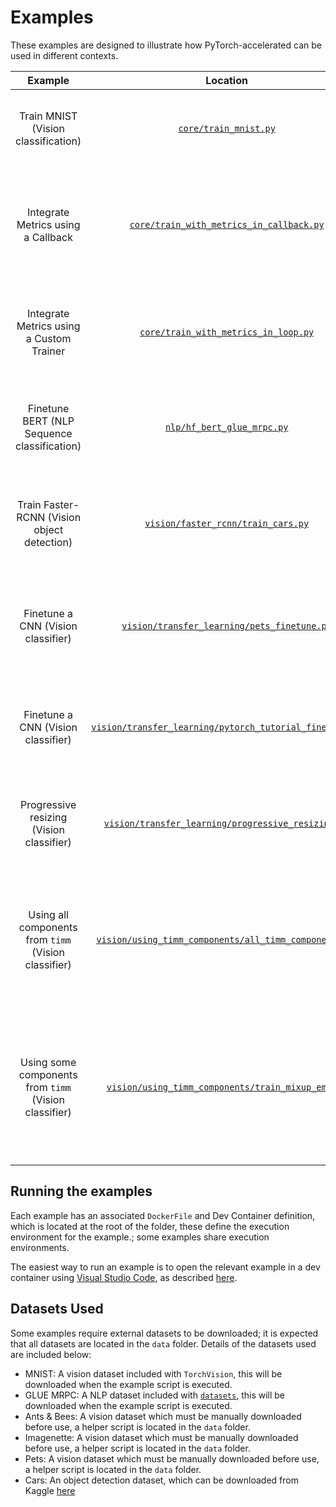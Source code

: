 # Examples

These examples are designed to illustrate how PyTorch-accelerated can be used in different contexts.

Example | Location | Description | Dataset
:---:|:---:|:---:|:---:
Train MNIST (Vision classification)| [`core/train_mnist.py`](core/train_mnist.py) | Demonstrates how to train a custom model using the default Trainer | MNIST (included with TorchVision)
Integrate Metrics using a Callback| [`core/train_with_metrics_in_callback.py`](core/train_with_metrics_in_callback.py) | Demonstrates how to integrate `TorchMetrics` metrics using a custom callback with the default Trainer| MNIST (included with TorchVision)
Integrate Metrics using a Custom Trainer| [`core/train_with_metrics_in_loop.py`](core/train_with_metrics_in_loop.py) | Demonstrates how to integrate  `TorchMetrics` metrics, using a custom Trainer | MNIST (included with TorchVision)
Finetune BERT (NLP Sequence classification) | [`nlp/hf_bert_glue_mrpc.py`](nlp/hf_bert_glue_mrpc.py) | Finetunes a BERT model from `Transformers` using a custom Trainer | GLUE MRPC (included with `Datasets`)
Train Faster-RCNN (Vision object detection)| [`vision/faster_rcnn/train_cars.py`](vision/faster_rcnn/train_cars.py) | Demonstrates how to create a custom Trainer for use with TorchVision's Faster-RCNN model | Cars (object detection)
Finetune a CNN (Vision classifier)| [`vision/transfer_learning/pets_finetune.py`](vision/transfer_learning/pets_finetune.py) | Demonstrates how to use gradual unfreezing when finetuning a model from `timm`| Pets
Finetune a CNN (Vision classifier)| [`vision/transfer_learning/pytorch_tutorial_finetune.py`](vision/transfer_learning/pytorch_tutorial_finetune.py) | Demonstrates how to use `TorchVision` models and datasets when finetuning a model| Ants and Bees
Progressive resizing (Vision classifier)| [`vision/transfer_learning/progressive_resizing.py`](vision/transfer_learning/progressive_resizing.py) | Demonstrates how to use progressive resizing, to gradually increase image size| Imagenette
Using all components from `timm` (Vision classifier)| [`vision/using_timm_components/all_timm_components.py`](vision/using_timm_components/all_timm_components.py) | Demonstrates how to create a custom `Trainer` to use Datasets, DataLoaders, models, optimizers and schedulers from `timm`| Imagenette
Using some components from `timm` (Vision classifier)| [`vision/using_timm_components/train_mixup_ema.py`](vision/using_timm_components/train_mixup_ema.py) | Demonstrates how to create a custom `Trainer` to use data augmentation and ModelEMA from `timm` alongside torch DataLoaders| Imagenette


## Running the examples

Each example has an associated `DockerFile` and Dev Container definition, which is located at the root of the folder, these define the execution environment for the example.; some examples share execution environments.

The easiest way to run an example is to open the relevant example in a dev container using [Visual Studio Code](https://code.visualstudio.com/), as described [here](https://code.visualstudio.com/docs/devcontainers/containers).


## Datasets Used

Some examples require external datasets to be downloaded; it is expected that all datasets are located in the `data` folder. Details of the datasets used are included below:

- MNIST: A vision dataset included with `TorchVision`, this will be downloaded when the example script is executed.
- GLUE MRPC: A NLP dataset included with [`datasets`](https://huggingface.co/docs/datasets/index), this will be downloaded when the example script is executed.
- Ants & Bees: A vision dataset which must be manually downloaded before use, a helper script is located in the `data` folder.
- Imagenette: A vision dataset which must be manually downloaded before use, a helper script is located in the `data` folder.
- Pets: A vision dataset which must be manually downloaded before use, a helper script is located in the `data` folder.
- Cars: An object detection dataset, which can be downloaded from Kaggle [here](https://www.kaggle.com/datasets/sshikamaru/car-object-detection)
